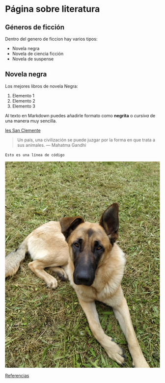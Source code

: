# Página sobre literatura
## Géneros de ficción
Dentro del genero de ficcion hay varios tipos:

- Novela negra
- Novela de ciencia ficción
- Novela de suspense

## Novela negra
Los mejores libros de novela Negra:

1. Elemento 1
2. Elemento 2
3. Elemento 3

Al texto en Markdown puedes añadirle formato como **negrita** o *cursiva* de una manera muy sencilla.

[Ies San Clemente](https://www.iessanclementenet/)


> Un país, una civilización se puede juzgar por la forma en que trata a sus animales.  — Mahatma Gandhi
> 
`Esto es una línea de código`

![Foto de mi perro](imagen.jpg)

[Referencias](referencias.md)
